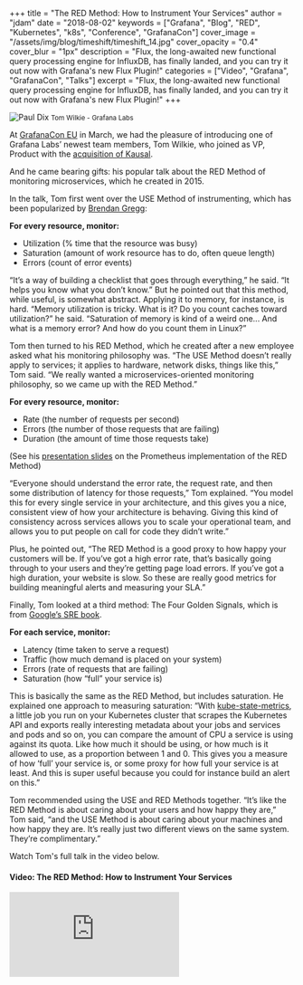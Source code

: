 +++
title = "The RED Method: How to Instrument Your Services"
author = "jdam"
date = "2018-08-02"
keywords = ["Grafana", "Blog", "RED", "Kubernetes", "k8s", "Conference", "GrafanaCon"]
cover_image = "/assets/img/blog/timeshift/timeshift_14.jpg"
cover_opacity = "0.4"
cover_blur = "1px"
description = "Flux, the long-awaited new functional query processing engine for InfluxDB, has finally landed, and you can try it out now with Grafana's new Flux Plugin!"
categories = ["Video", "Grafana", "GrafanaCon", "Talks"]
excerpt = "Flux, the long-awaited new functional query processing engine for InfluxDB, has finally landed, and you can try it out now with Grafana's new Flux Plugin!"
+++

![Paul Dix](/assets/img/blog/tom_wilkie.jpg)
<small>Tom Wilkie - Grafana Labs</small>

At [GrafanaCon EU](https://www.grafanacon.org/2018/) in March, we had the pleasure of introducing one of Grafana Labs’ newest team members, Tom Wilkie, who joined as VP, Product with the [acquisition of Kausal](https://kausal.co/blog/grafana-labs-to-acquire-kausal/).

And he came bearing gifts: his popular talk about the RED Method of monitoring microservices, which he created in 2015. 

In the talk, Tom first went over the USE Method of instrumenting, which has been popularized by [Brendan Gregg](http://www.brendangregg.com/usemethod.html):

**For every resource, monitor:**

* Utilization (% time that the resource was busy) 
* Saturation (amount of work resource has to do, often queue length)
* Errors (count of error events)

“It’s a way of building a checklist that goes through everything,” he said. “It helps you know what you don’t know.” But he pointed out that this method, while useful, is somewhat abstract. Applying it to memory, for instance, is hard. “Memory utilization is tricky. What is it? Do you count caches toward utilization?” he said. “Saturation of memory is kind of a weird one... And what is a memory error? And how do you count them in Linux?” 

Tom then turned to his RED Method, which he created after a new employee asked what his monitoring philosophy was. “The USE Method doesn’t really apply to services; it applies to hardware, network disks, things like this,” Tom said. “We really wanted a microservices-oriented monitoring philosophy, so we came up with the RED Method.”

**For every resource, monitor:**

* Rate (the number of requests per second)
* Errors (the number of those requests that are failing)
* Duration (the amount of time those requests take)

(See his [presentation slides](https://grafana.com/files/grafanacon_eu_2018/Tom_Wilkie_GrafanaCon_EU_2018.pdf) on the Prometheus implementation of the RED Method)

“Everyone should understand the error rate, the request rate, and then some distribution of latency for those requests,” Tom explained. “You model this for every single service in your architecture, and this gives you a nice, consistent view of how your architecture is behaving. Giving this kind of consistency across services allows you to scale your operational team, and allows you to put people on call for code they didn’t write.”

Plus, he pointed out, “The RED Method is a good proxy to how happy your customers will be. If you’ve got a high error rate, that’s basically going through to your users and they’re getting page load errors. If you’ve got a high duration, your website is slow. So these are really good metrics for building meaningful alerts and measuring your SLA.”

Finally, Tom looked at a third method: The Four Golden Signals, which is from [Google’s SRE book](https://landing.google.com/sre/book.html). 

**For each service, monitor:**

* Latency (time taken to serve a request)
* Traffic (how much demand is placed on your system)
* Errors (rate of requests that are failing)
* Saturation (how “full” your service is)

This is basically the same as the RED Method, but includes saturation. He explained one approach to measuring saturation: “With [kube-state-metrics](https://github.com/kubernetes/kube-state-metrics), a little job you run on your Kubernetes cluster that scrapes the Kubernetes API and exports really interesting metadata about your jobs and services and pods and so on, you can compare the amount of CPU a service is using against its quota. Like how much it should be using, or how much is it allowed to use, as a proportion between 1 and 0. This gives you a measure of how ‘full’ your service is, or some proxy for how full your service is at least. And this is super useful because you could for instance build an alert on this.”

Tom recommended using the USE and RED Methods together. “It’s like the RED Method is about caring about your users and how happy they are,” Tom said, “and the USE Method is about caring about your machines and how happy they are. It’s really just two different views on the same system. They’re complimentary.” 

Watch Tom's full talk in the video below.


#### Video: The RED Method: How to Instrument Your Services
<div class="video-wrapper">
	<iframe src="https://www.youtube.com/embed/zk77VS98Em8" frameborder="0" allow="autoplay; encrypted-media" allowfullscreen></iframe>
</div>

